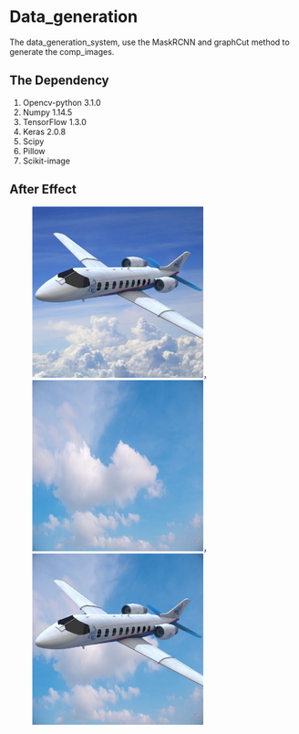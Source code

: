 # Data_generation
The data_generation_system, use the MaskRCNN and graphCut method to generate the comp_images.

## The Dependency
1. Opencv-python 3.1.0
2. Numpy 1.14.5
3. TensorFlow 1.3.0
4. Keras 2.0.8 
5. Scipy
6. Pillow
7. Scikit-image

## After Effect
<figure class="Afte_Effect">
    <img src="https://github.com/Hongyun1993/Data_generation/blob/master/images/2.jpeg" width = "300" height = "300"/>，
    <img src="https://github.com/Hongyun1993/Data_generation/blob/master/background/11.jpeg" width = "300" height = "300"/>，
    <img src="https://github.com/Hongyun1993/Data_generation/blob/master/results/2_11.jpeg" width = "300" height = "300"/>
</figure>

